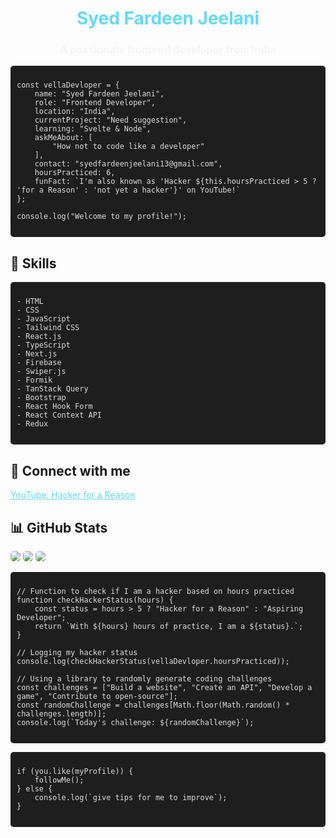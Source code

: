 <h1 align="center" style="color: #61dafb;">Syed Fardeen Jeelani</h1>
<h3 align="center" style="color: #f5f5f5;">A passionate frontend developer from India</h3>

<pre style="background-color: #1e1e1e; color: #dcdcdc; padding: 10px; border-radius: 5px;">
<code>
const vellaDevloper = {
    name: "Syed Fardeen Jeelani",
    role: "Frontend Developer",
    location: "India",
    currentProject: "Need suggestion",
    learning: "Svelte & Node",
    askMeAbout: [
        "How not to code like a developer"
    ],
    contact: "syedfardeenjeelani13@gmail.com",
    hoursPracticed: 6,
    funFact: `I'm also known as 'Hacker ${this.hoursPracticed > 5 ? 'for a Reason' : 'not yet a hacker'}' on YouTube!`
};

console.log("Welcome to my profile!");
</code>
</pre>

## 🚀 Skills
<pre style="background-color: #1e1e1e; color: #dcdcdc; padding: 10px; border-radius: 5px;">
<code>
- HTML
- CSS
- JavaScript
- Tailwind CSS
- React.js
- TypeScript
- Next.js
- Firebase
- Swiper.js
- Formik
- TanStack Query
- Bootstrap
- React Hook Form
- React Context API
- Redux
</code>
</pre>

## 🔗 Connect with me
<a href="https://www.youtube.com/c/hacker%20for%20a%20reason" style="color: #61dafb;">YouTube: Hacker for a Reason</a>

## 📊 GitHub Stats
<p>
  <img src="https://github-readme-stats.vercel.app/api/top-langs?username=syedfardeenjeelani&show_icons=true&locale=en&layout=compact&theme=dark" style="border-radius: 5px;"/>
  <img src="https://github-readme-stats.vercel.app/api?username=syedfardeenjeelani&show_icons=true&locale=en&theme=dark" style="border-radius: 5px;"/>
  <img src="https://github-readme-streak-stats.herokuapp.com/?user=syedfardeenjeelani&theme=dark" style="border-radius: 5px;"/>
</p>

<pre style="background-color: #1e1e1e; color: #dcdcdc; padding: 10px; border-radius: 5px;">
<code>
// Function to check if I am a hacker based on hours practiced
function checkHackerStatus(hours) {
    const status = hours > 5 ? "Hacker for a Reason" : "Aspiring Developer";
    return `With ${hours} hours of practice, I am a ${status}.`;
}

// Logging my hacker status
console.log(checkHackerStatus(vellaDevloper.hoursPracticed));

// Using a library to randomly generate coding challenges
const challenges = ["Build a website", "Create an API", "Develop a game", "Contribute to open-source"];
const randomChallenge = challenges[Math.floor(Math.random() * challenges.length)];
console.log(`Today's challenge: ${randomChallenge}`);
</code>
</pre>

<pre style="background-color: #1e1e1e; color: #dcdcdc; padding: 10px; border-radius: 5px;">
<code>
if (you.like(myProfile)) {
    followMe();
} else {
    console.log(`give tips for me to improve`);
}
</code>
</pre>


